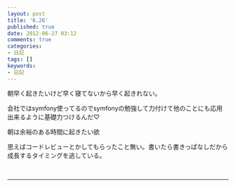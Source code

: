 ```yaml
---
layout: post
title: '6.26'
published: true
date: 2012-06-27 03:12
comments: true
categories:
- 日記
tags: []
keywords:
- 日記
---
```

朝早く起きたいけど早く寝てないから早く起きれない。

会社ではsymfony使ってるのでsymfonyの勉強して力付けて他のことにも応用出来るように基礎力つけるんだ♡

朝は余裕のある時間に起きたい欲

思えばコードレビューとかしてもらったこと無い。書いたら書きっぱなしだから成長するタイミングを逃している。

&nbsp;

---

